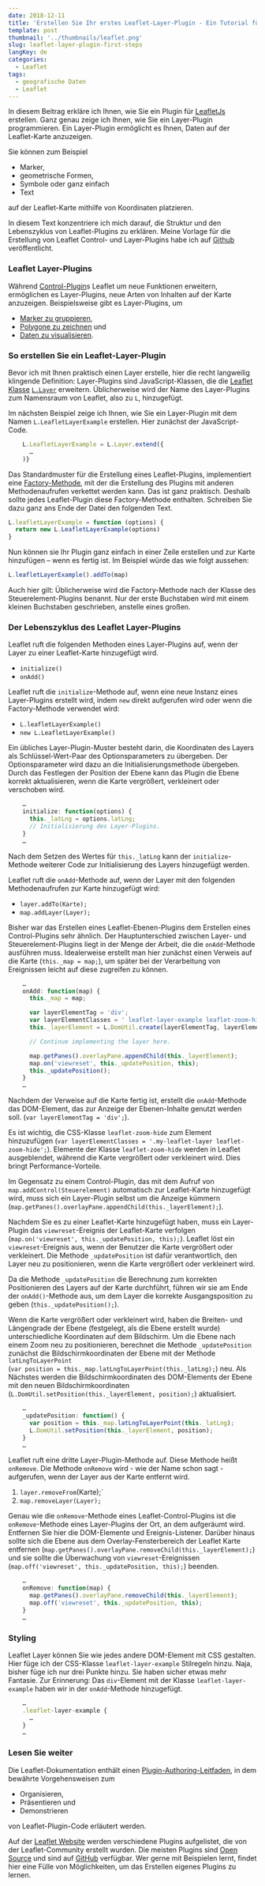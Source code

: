 ```yaml
---
date: 2018-12-11
title: 'Erstellen Sie Ihr erstes Leaflet-Layer-Plugin - Ein Tutorial für Anfänger'
template: post
thumbnail: '../thumbnails/leaflet.png'
slug: leaflet-layer-plugin-first-steps
langKey: de
categories:
  - Leaflet
tags:
  - geografische Daten
  - Leaflet
---
```


In diesem Beitrag erkläre ich Ihnen, wie Sie ein Plugin für [LeafletJs](http://leafletjs.com/) erstellen. Ganz genau zeige ich Ihnen, wie Sie ein Layer-Plugin programmieren. Ein Layer-Plugin ermöglicht es Ihnen, Daten auf der Leaflet-Karte anzuzeigen.

Sie können zum Beispiel

- Marker,
- geometrische Formen,
- Symbole oder ganz einfach
- Text

auf der Leaflet-Karte mithilfe von Koordinaten platzieren.

In diesem Text konzentriere ich mich darauf, die Struktur und den Lebenszyklus von Leaflet-Plugins zu erklären. Meine Vorlage für die Erstellung von Leaflet Control- und Layer-Plugins habe ich auf [Github](https://github.com/astridx/leafletjs-plugin-boilerplate) veröffentlicht.

### Leaflet Layer-Plugins

Während [Control-Plugin](/leaflet-control-plugin-first-steps)s Leaflet um neue Funktionen erweitern, ermöglichen es Layer-Plugins, neue Arten von Inhalten auf der Karte anzuzeigen. Beispielsweise gibt es Layer-Plugins, um

- [Marker zu gruppieren](https://github.com/Leaflet/Leaflet.markercluster),
- [Polygone zu zeichnen](https://github.com/Leaflet/Leaflet.draw) und
- [Daten zu visualisieren](https://github.com/Leaflet/Leaflet.heat).

### So erstellen Sie ein Leaflet-Layer-Plugin

Bevor ich mit Ihnen praktisch einen Layer erstelle, hier die recht langweilig klingende Definition: Layer-Plugins sind JavaScript-Klassen, die die [Leaflet Klasse](http://leafletjs.com/reference.html#class) [`L.Layer`](https://leafletjs.com/reference.html#layer) erweitern. Üblicherweise wird der Name des Layer-Plugins zum Namensraum von Leaflet, also zu `L`, hinzugefügt.

Im nächsten Beispiel zeige ich Ihnen, wie Sie ein Layer-Plugin mit dem Namen `L.LeafletLayerExample` erstellen. Hier zunächst der JavaScript-Code.

```js
    L.LeafletLayerExample = L.Layer.extend({
      …
    )}
```

Das Standardmuster für die Erstellung eines Leaflet-Plugins, implementiert eine [Factory-Methode](https://de.wikipedia.org/wiki/Fabrikmethode), mit der die Erstellung des Plugins mit anderen Methodenaufrufen verkettet werden kann. Das ist ganz praktisch. Deshalb sollte jedes Leaflet-Plugin diese Factory-Methode enthalten. Schreiben Sie dazu ganz ans Ende der Datei den folgenden Text.

```js
L.leafletLayerExample = function (options) {
  return new L.LeafletLayerExample(options)
}
```

Nun können sie Ihr Plugin ganz einfach in einer Zeile erstellen und zur Karte hinzufügen – wenn es fertig ist. Im Beispiel würde das wie folgt aussehen:

```js
L.leafletLayerExample().addTo(map)
```

Auch hier gilt: Üblicherweise wird die Factory-Methode nach der Klasse des Steuerelement-Plugins benannt. Nur der erste Buchstaben wird mit einem kleinen Buchstaben geschrieben, anstelle eines großen.

### Der Lebenszyklus des Leaflet Layer-Plugins

Leaflet ruft die folgenden Methoden eines Layer-Plugins auf, wenn der Layer zu einer Leaflet-Karte hinzugefügt wird.

- `initialize()`
- `onAdd()`

Leaflet ruft die `initialize`\-Methode auf, wenn eine neue Instanz eines Layer-Plugins erstellt wird, indem `new` direkt aufgerufen wird oder wenn die Factory-Methode verwendet wird:

- `L.leafletLayerExample()`
- `new L.LeafletLayerExample()`

Ein übliches Layer-Plugin-Muster besteht darin, die Koordinaten des Layers als Schlüssel-Wert-Paar des Optionsparameters zu übergeben. Der Optionsparameter wird dazu an die Initialisierungsmethode übergeben. Durch das Festlegen der Position der Ebene kann das Plugin die Ebene korrekt aktualisieren, wenn die Karte vergrößert, verkleinert oder verschoben wird.

```js
    …
    initialize: function(options) {
      this._latLng = options.latLng;
      // Initialisierung des Layer-Plugins.
    }
    …
```

Nach dem Setzen des Wertes für `this._latLng` kann der `initialize`\-Methode weiterer Code zur Initialisierung des Layers hinzugefügt werden.

Leaflet ruft die `onAdd`\-Methode auf, wenn der Layer mit den folgenden Methodenaufrufen zur Karte hinzugefügt wird:

- `layer.addTo(Karte);`
- `map.addLayer(Layer);`

Bisher war das Erstellen eines Leaflet-Ebenen-Plugins dem Erstellen eines Control-Plugins sehr ähnlich. Der Hauptunterschied zwischen Layer- und Steuerelement-Plugins liegt in der Menge der Arbeit, die die `onAdd`\-Methode ausführen muss. Idealerweise erstellt man hier zunächst einen Verweis auf die Karte (`this._map = map;`), um später bei der Verarbeitung von Ereignissen leicht auf diese zugreifen zu können.

```js
    …
    onAdd: function(map) {
      this._map = map;

      var layerElementTag = 'div';
      var layerElementClasses = ' leaflet-layer-example leaflet-zoom-hide';
      this._layerElement = L.DomUtil.create(layerElementTag, layerElementClasses);

      // Continue implementing the layer here.

      map.getPanes().overlayPane.appendChild(this._layerElement);
      map.on('viewreset', this._updatePosition, this);
      this._updatePosition();
    }
    …
```

Nachdem der Verweise auf die Karte fertig ist, erstellt die `onAdd`\-Methode das DOM-Element, das zur Anzeige der Ebenen-Inhalte genutzt werden soll. (`var layerElementTag = 'div';`).

Es ist wichtig, die CSS-Klasse `leaflet-zoom-hide` zum Element hinzuzufügen (`var layerElementClasses = '.my-leaflet-layer leaflet-zoom-hide';`). Elemente der Klasse `leaflet-zoom-hide` werden in Leaflet ausgeblendet, während die Karte vergrößert oder verkleinert wird. Dies bringt Performance-Vorteile.

Im Gegensatz zu einem Control-Plugin, das mit dem Aufruf von `map.addControl(Steuerelement)` automatisch zur Leaflet-Karte hinzugefügt wird, muss sich ein Layer-Plugin selbst um die Anzeige kümmern (`map.getPanes().overlayPane.appendChild(this._layerElement);`).

Nachdem Sie es zu einer Leaflet-Karte hinzugefügt haben, muss ein Layer-Plugin das `viewreset`\-Ereignis der Leaflet-Karte verfolgen (`map.on('viewreset', this._updatePosition, this);`). Leaflet löst ein `viewreset`\-Ereignis aus, wenn der Benutzer die Karte vergrößert oder verkleinert. Die Methode `_updatePosition` ist dafür verantwortlich, den Layer neu zu positionieren, wenn die Karte vergrößert oder verkleinert wird.

Da die Methode `_updatePosition` die Berechnung zum korrekten Positionieren des Layers auf der Karte durchführt, führen wir sie am Ende der `onAdd()`\-Methode aus, um dem Layer die korrekte Ausgangsposition zu geben (`this._updatePosition();`).

Wenn die Karte vergrößert oder verkleinert wird, haben die Breiten- und Längengrade der Ebene (festgelegt, als die Ebene erstellt wurde) unterschiedliche Koordinaten auf dem Bildschirm. Um die Ebene nach einem Zoom neu zu positionieren, berechnet die Methode `_updatePosition` zunächst die Bildschirmkoordinaten der Ebene mit der Methode `latLngToLayerPoint`  
(`var position = this._map.latLngToLayerPoint(this._latLng);`) neu. Als Nächstes werden die Bildschirmkoordinaten des DOM-Elements der Ebene mit den neuen Bildschirmkoordinaten (`L.DomUtil.setPosition(this._layerElement, position);`) aktualisiert.

```js
    …
    _updatePosition: function() {
      var position = this._map.latLngToLayerPoint(this._latLng);
      L.DomUtil.setPosition(this._layerElement, position);
    }
    …
```

Leaflet ruft eine dritte Layer-Plugin-Methode auf. Diese Methode heißt `onRemove`. Die Methode `onRemove` wird - wie der Name schon sagt - aufgerufen, wenn der Layer aus der Karte entfernt wird.

1.  `layer.removeFrom`(Karte);\`
2.  `map.removeLayer(Layer);`

Genau wie die `onRemove`\-Methode eines Leaflet-Control-Plugins ist die `onRemove`\-Methode eines Layer-Plugins der Ort, an dem aufgeräumt wird. Entfernen Sie hier die DOM-Elemente und Ereignis-Listener. Darüber hinaus sollte sich die Ebene aus dem Overlay-Fensterbereich der Leaflet Karte  
entfernen (`map.getPanes().overlayPane.removeChild(this._layerElement);`) und sie sollte die Überwachung von `viewreset`\-Ereignissen (`map.off('viewreset', this._updatePosition, this);`) beenden.

```js
    …
    onRemove: function(map) {
      map.getPanes().overlayPane.removeChild(this._layerElement);
      map.off('viewreset', this._updatePosition, this);
    }
    …
```

### Styling

Leaflet Layer können Sie wie jedes andere DOM-Element mit CSS gestalten. Hier füge ich der CSS-Klasse `leaflet-layer-example` Stilregeln hinzu. Naja, bisher füge ich nur drei Punkte hinzu. Sie haben sicher etwas mehr Fantasie. Zur Erinnerung: Das `div`\-Element mit der Klasse `leaflet-layer-example` haben wir in der `onAdd`\-Methode hinzugefügt.

```js
    …
    .leaflet-layer-example {
      …
    }
    …
```

### Lesen Sie weiter

Die Leaflet-Dokumentation enthält einen [Plugin-Authoring-Leitfaden](https://leafletjs.com/2013/06/28/leaflet-plugin-authoring-guide.html), in dem bewährte Vorgehensweisen zum

- Organisieren,
- Präsentieren und
- Demonstrieren

von Leaflet-Plugin-Code erläutert werden.

Auf der [Leaflet Website](https://leafletjs.com/plugins.html) werden verschiedene Plugins aufgelistet, die von der Leaflet-Community erstellt wurden. Die meisten Plugins sind [Open Source](https://de.wikipedia.org/wiki/Open_Source) und sind auf [GitHub](https://github.com/) verfügbar. Wer gerne mit Beispielen lernt, findet hier eine Fülle von Möglichkeiten, um das Erstellen eigenes Plugins zu lernen.
<img src="https://vg07.met.vgwort.de/na/e8bf6a025736498481c4c649c58c3062" width="1" height="1" alt="">
